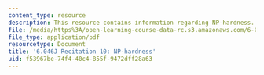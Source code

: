 ```yaml
---
content_type: resource
description: This resource contains information regarding NP-hardness.
file: /media/https%3A/open-learning-course-data-rc.s3.amazonaws.com/6-046j-design-and-analysis-of-algorithms-spring-2012/f53967be74f440c4855f9472dff28a63_MIT6.046J_S12_rec10.pdf
file_type: application/pdf
resourcetype: Document
title: '6.046J Recitation 10: NP-hardness'
uid: f53967be-74f4-40c4-855f-9472dff28a63
---
```

